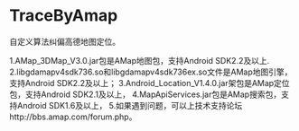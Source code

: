 # TraceByAmap
自定义算法纠偏高德地图定位。

 1.AMap_3DMap_V3.0.jar包是AMap地图包，支持Android SDK2.2及以上.
 2.libgdamapv4sdk736.so和libgdamapv4sdk736ex.so文件是AMap地图引擎，支持Android SDK2.2及以上；
 3.Android_Location_V1.4.0.jar架包是AMap定位包，支持Android SDK2.1及以上，
 4.MapApiServices.jar包是AMap搜索包，支持Android SDK1.6及以上，
 5.如果遇到问题，可以上技术支持论坛http://bbs.amap.com/forum.php。

